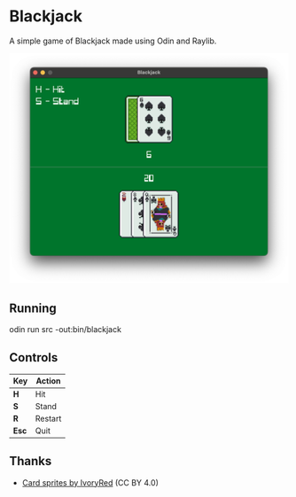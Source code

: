 # Blackjack

A simple game of Blackjack made using Odin and Raylib.

![Blackjack](.github/screenshots/1.png)

## Running

odin run src -out:bin/blackjack

## Controls

| Key | Action |
|-----|--------|
| **H** | Hit |
| **S** | Stand |
| **R** | Restart |
| **Esc** | Quit |

## Thanks

- [Card sprites by IvoryRed](https://ivoryred.itch.io/pixel-poker-cards) (CC BY 4.0)
